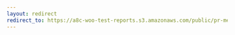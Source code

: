 ```yaml
---
layout: redirect
redirect_to: https://a8c-woo-test-reports.s3.amazonaws.com/public/pr-merge/44280/api/index.html
---
```

